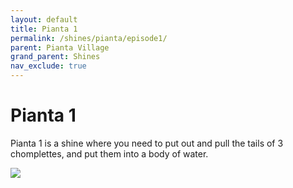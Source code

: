 ```yaml
---
layout: default 
title: Pianta 1
permalink: /shines/pianta/episode1/
parent: Pianta Village
grand_parent: Shines
nav_exclude: true
---
```


# Pianta 1
Pianta 1 is a shine where you need to put out and pull the tails of 3 chomplettes, and put them into a body of water.  

<img src="https://i.imgur.com/dzgriwa.png">  
